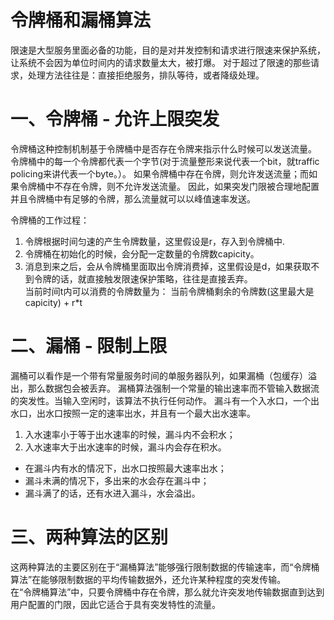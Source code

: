 # 令牌桶和漏桶算法
限速是大型服务里面必备的功能，目的是对并发控制和请求进行限速来保护系统，让系统不会因为单位时间内的请求数量太大，被打爆。
对于超过了限速的那些请求，处理方法往往是：直接拒绝服务，排队等待，或者降级处理。

# 一、令牌桶 - 允许上限突发
令牌桶这种控制机制基于令牌桶中是否存在令牌来指示什么时候可以发送流量。
令牌桶中的每一个令牌都代表一个字节(对于流量整形来说代表一个bit，就traffic policing来讲代表一个byte。）。
如果令牌桶中存在令牌，则允许发送流量；而如果令牌桶中不存在令牌，则不允许发送流量。
因此，如果突发门限被合理地配置并且令牌桶中有足够的令牌，那么流量就可以以峰值速率发送。

令牌桶的工作过程：
1. 令牌根据时间匀速的产生令牌数量，这里假设是r，存入到令牌桶中.
2. 令牌桶在初始化的时候，会分配一定数量的令牌数capicity。
3. 消息到来之后，会从令牌桶里面取出令牌消费掉，这里假设是d，如果获取不到令牌的话，就直接触发限速保护策略，往往是直接丢弃。  
当前时间t内可以消费的令牌数量为：
当前令牌桶剩余的令牌数(这里最大是capicity) + r*t

# 二、漏桶 - 限制上限
漏桶可以看作是一个带有常量服务时间的单服务器队列，如果漏桶（包缓存）溢出，那么数据包会被丢弃。
漏桶算法强制一个常量的输出速率而不管输入数据流的突发性。当输入空闲时，该算法不执行任何动作。
漏斗有一个入水口，一个出水口，出水口按照一定的速率出水，并且有一个最大出水速率。
1. 入水速率小于等于出水速率的时候，漏斗内不会积水；
2. 入水速率大于出水速率的时候，漏斗内会存在积水。

* 在漏斗内有水的情况下，出水口按照最大速率出水；
* 漏斗未满的情况下，多出来的水会存在漏斗中；
* 漏斗满了的话，还有水进入漏斗，水会溢出。

# 三、两种算法的区别
这两种算法的主要区别在于“漏桶算法”能够强行限制数据的传输速率，而“令牌桶算法”在能够限制数据的平均传输数据外，还允许某种程度的突发传输。  
在“令牌桶算法”中，只要令牌桶中存在令牌，那么就允许突发地传输数据直到达到用户配置的门限，因此它适合于具有突发特性的流量。
